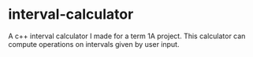 # interval-calculator
A c++ interval calculator I made for a term 1A project. This calculator can compute operations on intervals given by user input.
